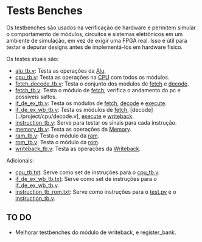 # Tests Benches

Os testbenches são usados na verificação de hardware e permitem simular o
comportamento de módulos, circuitos e sistemas eletrônicos em um ambiente de
simulação, em vez de exigir uma FPGA real. Isso é útil para testar e depurar
designs antes de implementá-los em hardware físico.

Os testes atuais são:

- [alu_tb.v](alu_tb.v): Testa as operações da [Alu](../project/cpu/alu.v).
- [cpu_tb.v](cpu_tb.v): Testa as operações na [CPU](../project/cpu.v) com todos os módulos.
- [fetch_decode_tb.v](fetch_decode_tb.v): Testa o conjunto dos modulos de [fetch](../project/cpu/fetch.v) e [decode](../project/cpu/decode.v).
- [fetch_tb.v](fetch_tb.v): Testa o módulo de [fetch](../project/cpu/fetch.v); verifica o andamento do pc e possiveis saltos.
- [if_de_ex_tb.v](if_de_ex_tb.v): Testa os módulos de [fetch](../project/cpu/fetch.v), [decode](../project/cpu/decode.v) e [execute](../project/cpu/execute.v).
- [if_de_ex_wb_tb.v](if_de_ex_wb_tb.v): Testa os módulos de [fetch](../project/cpu/fetch.v), [decode](../project/cpu/decode.v], [execute](../project/cpu/execute.v) e [writeback](../project/cpu/writeback.v).
- [instruction_tb.v](instruction_tb.v): Serve para testar os sinais para cada instrução.
- [memory_tb.v](memory_tb.v): Testa as operações da [Memory](../project/cpu/memory.v).
- [ram_tb.v](ram_tb.v): Testa o módulo da [ram](../project/ram.v).
- [rom_tb.v](rom_tb.v): Testa o módulo da [rom](../project/rom.v).
- [writeback_tb.v](writeback_tb.v): Testa as operações da [Writeback](../project/cpu/writeback.v).

Adicionais:

- [cpu_tb.txt](cpu_tb.txt): Serve como set de instruções para o [cpu_tb.v](cpu_tb.v).
- [if_de_ex_wb_tb.txt](if_de_ex_wb_tb.txt): Serve como set de instruções para o [if_de_ex_wb_tb.v](if_de_ex_wb_tb.v).
- [instruction_tb_rom.txt](instruction_tb_rom.txt): Serve como instruções para o [test.py](../test.py) e o [instruction_tb.v](instruction_tb.v).

## TO DO

- Melhorar testbenches do módulo de writeback, e register_bank.
